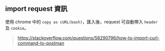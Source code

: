 ## import request 資訊
使用 chrome 中的 `copy as cURL(bash)`，匯入後，request 可自動帶入 `header` 及 `cookie`。

> https://stackoverflow.com/questions/58290796/how-to-import-curl-command-to-postman